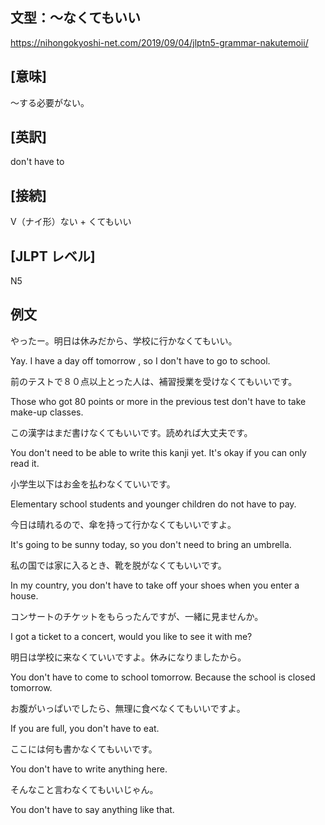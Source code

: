 ## 文型：〜なくてもいい
<https://nihongokyoshi-net.com/2019/09/04/jlptn5-grammar-nakutemoii/>

## [意味]

〜する必要がない。

## [英訳]
don't have to

## [接続]
V（ナイ形）ない + くてもいい

## [JLPT レベル]
N5

## 例文

やったー。明日は休みだから、学校に行かなくてもいい。

Yay. I have a day off tomorrow , so I don't have to go to school.

前のテストで８０点以上とった人は、補習授業を受けなくてもいいです。

Those who got 80 points or more in the previous test don't have to take make-up classes.

この漢字はまだ書けなくてもいいです。読めれば大丈夫です。

You don't need to be able to write this kanji yet. It's okay if you can only read it.

小学生以下はお金を払わなくていいです。

Elementary school students and younger children do not have to pay.

今日は晴れるので、傘を持って行かなくてもいいですよ。

It's going to be sunny today, so you don't need to bring an umbrella.

私の国では家に入るとき、靴を脱がなくてもいいです。

In my country, you don't have to take off your shoes when you enter a house.

コンサートのチケットをもらったんですが、一緒に見ませんか。

I got a ticket to a concert, would you like to see it with me?

明日は学校に来なくていいですよ。休みになりましたから。

You don't have to come to school tomorrow. Because the school is closed tomorrow.

お腹がいっぱいでしたら、無理に食べなくてもいいですよ。

If you are full, you don't have to eat.

ここには何も書かなくてもいいです。

You don't have to write anything here.

そんなこと言わなくてもいいじゃん。

You don't have to say anything like that.
